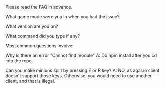 Please read the FAQ in advance.

What game mode were you in when you had the issue?

What version are you on?

What command did you type if any?

Most common questions involve:

Why is there an error "Cannot find module"
A: Do npm install after you cd into the repo.

Can you make minions split by pressing E or R key?
A: NO, as agar.io client doesn't support those keys. Otherwise, you would need to use another client, and that is illegal.
